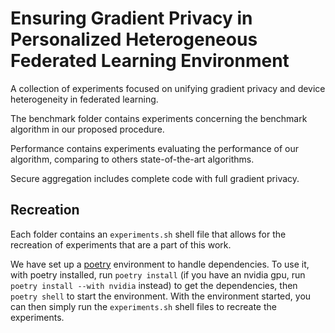 # Ensuring Gradient Privacy in Personalized Heterogeneous Federated Learning Environment

A collection of experiments focused on unifying gradient privacy and device heterogeneity in federated learning.

The benchmark folder contains experiments concerning the benchmark algorithm in our proposed procedure.

Performance contains experiments evaluating the performance of our algorithm, comparing to others state-of-the-art algorithms.

Secure aggregation includes complete code with full gradient privacy.


## Recreation

Each folder contains an `experiments.sh` shell file that allows for the recreation of experiments that are a part of this work.

We have set up a [poetry](https://python-poetry.org/) environment to handle dependencies. To use it, with poetry installed, run `poetry install` (if you have an nvidia gpu, run `poetry install --with nvidia` instead) to get the dependencies, then `poetry shell` to start the environment. With the environment started, you can then simply run the `experiments.sh` shell files to recreate the experiments.
